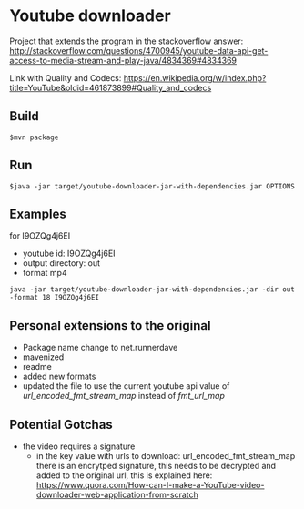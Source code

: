 # Youtube downloader

Project that extends the program in the stackoverflow answer: 
http://stackoverflow.com/questions/4700945/youtube-data-api-get-access-to-media-stream-and-play-java/4834369#4834369

Link with Quality and Codecs: 
https://en.wikipedia.org/w/index.php?title=YouTube&oldid=461873899#Quality_and_codecs

## Build
``$mvn package``

## Run
``$java -jar target/youtube-downloader-jar-with-dependencies.jar OPTIONS``

## Examples

for I9OZQg4j6EI
* youtube id: I9OZQg4j6EI 
* output directory: out
* format mp4

``java -jar target/youtube-downloader-jar-with-dependencies.jar -dir out -format 18 I9OZQg4j6EI``

## Personal extensions to the original
* Package name change to net.runnerdave
* mavenized
* readme
* added new formats
* updated the file to use the current youtube api value of _url_encoded_fmt_stream_map_ instead of _fmt_url_map_

## Potential Gotchas
* the video requires a signature
    *  in the key value with urls to download: url_encoded_fmt_stream_map there is an encrytped
        signature, this needs to be decrypted and added to the original url,
        this is explained here: https://www.quora.com/How-can-I-make-a-YouTube-video-downloader-web-application-from-scratch
